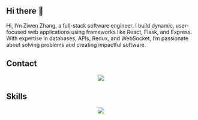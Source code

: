 ## Hi there 👋

Hi, I’m Ziwen Zhang, a full-stack software engineer. I build dynamic, user-focused web applications using frameworks like React, Flask, and Express. With expertise in databases, APIs, Redux, and WebSocket, I’m passionate about solving problems and creating impactful software.

<h2>Contact</h2>
<p align="center">
  <a href="https://www.linkedin.com/in/ziwen-zhang-a6a73216b/">
    <img src="https://skillicons.dev/icons?i=linkedin" />
  </a>
</p>

<h2>Skills</h2>
<p align="center">
  <a href="https://skillicons.dev">
    <img src="https://skillicons.dev/icons?i=js,py,ts,sql,react,redux,flask,nodejs,express,postgres,sqlite,docker,git,aws,html,css,tailwind" />
  </a>
</p>
